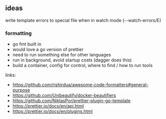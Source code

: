 ## ideas

write template errors to special file when in watch mode (--watch-errors/E)


### formatting

- go fmt built in
- would love a go version of prettier
- need to run something else for other languages
- run in background, avoid startup costs (dagger does this)
- build a container, config for control, where to find / how to run tools

links:

- https://github.com/rishirdua/awesome-code-formatters#general-purpose
- https://github.com/Unibeautify/docker-beautifiers
- https://github.com/NiklasPor/prettier-plugin-go-template
- https://prettier.io/docs/en/api.html
- https://prettier.io/docs/en/plugins.html

